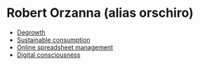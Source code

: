 # Robert Orzanna (alias orschiro)
- [Degrowth](https://degrowth.org/)
- [Sustainable consumption](http://scorai.org/)
- [Online spreadsheet management](https://www.sheetgo.com/) 
- [Digital consciousness](https://docs.google.com/document/d/1sIBshL3_WvG9RLWjA2sTJV0sKgr8MafKVUwkLMC01tA/edit?usp=sharing)
